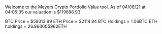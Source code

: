 Welcome to the Meyers Crypto Portfolio Value tool. 
As of 04/06/21 at 04:05:35 our valuation is $119888.93 

BTC Price = $59313.99
 ETH Price = $2114.84
BTC Holdings = 1.06BTC
 ETH holdings = 26.960005962ETH 
